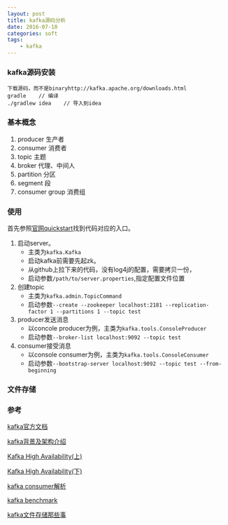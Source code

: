 ```yaml
---
layout: post
title: kafka源码分析
date: 2016-07-10
categories: soft
tags:
    - kafka
---
```


### kafka源码安装

    下载源码，而不是binaryhttp://kafka.apache.org/downloads.html
    gradle    // 编译
    ./gradlew idea    // 导入到idea

### 基本概念

1. producer 生产者
2. consumer 消费者
3. topic  主题
4. broker 代理、中间人
5. partition 分区
6. segment 段
7. consumer group 消费组

### 使用

首先参照[官网quickstart](http://kafka.apache.org/documentation/#quickstart)找到代码对应的入口。

1. 启动server。
   * 主类为`kafka.Kafka`
   * 启动kafka前需要先起zk。
   * 从github上拉下来的代码，没有log4j的配置，需要拷贝一份，
   * 启动参数`/path/to/server.properties`,指定配置文件位置
2. 创建topic
   * 主类为`kafka.admin.TopicCommand`
   * 启动参数`--create --zookeeper localhost:2181 --replication-factor 1 --partitions 1 --topic test`
3. producer发送消息
   * 以concole producer为例，主类为`kafka.tools.ConsoleProducer`
   * 启动参数`--broker-list localhost:9092 --topic test`
4. consumer接受消息
   * 以console consumer为例，主类为`kafka.tools.ConsoleConsumer`
   * 启动参数`--bootstrap-server localhost:9092 --topic test --from-beginning`

### 文件存储

### 参考

[kafka官方文档](http://kafka.apache.org/documentation)

[kafka背景及架构介绍](http://www.infoq.com/cn/articles/kafka-analysis-part-1)

[Kafka High Availability(上)](http://www.infoq.com/cn/articles/kafka-analysis-part-2)

[Kafka High Availability(下)](http://www.infoq.com/cn/articles/kafka-analysis-part-3)

[kafka consumer解析](http://www.infoq.com/cn/articles/kafka-analysis-part-4)

[kafka benchmark](http://www.infoq.com/cn/articles/kafka-analysis-part-5)

[kafka文件存储那些事](http://tech.meituan.com/kafka-fs-design-theory.html)
